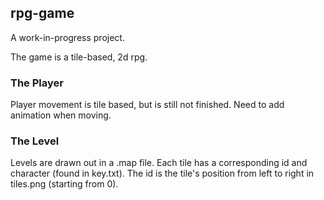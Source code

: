 ## rpg-game ##

A work-in-progress project.

The game is a tile-based, 2d rpg.

### The Player ###

Player movement is tile based, but is still not finished. Need to add animation when moving.

### The Level ###

Levels are drawn out in a .map file. Each tile has a corresponding id and character (found in key.txt). The id is the tile's position from left to right in tiles.png (starting from 0).